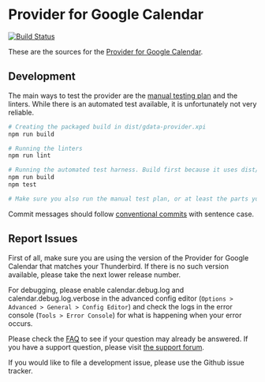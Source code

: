 Provider for Google Calendar
============================

[![Build Status](https://github.com/kewisch/gdata-provider/actions/workflows/legacy.yml/badge.svg)](https://github.com/kewisch/gdata-provider/actions/workflows/legacy.yml)

These are the sources for the [Provider for Google Calendar](https://addons.thunderbird.net/thunderbird/addon/provider-for-google-calendar/).

Development
-----------

The main ways to test the provider are the [manual testing plan](./TESTING.md) and the linters.
While there is an automated test available, it is unfortunately not very reliable.


```bash
# Creating the packaged build in dist/gdata-provider.xpi
npm run build

# Running the linters
npm run lint

# Running the automated test harness. Build first because it uses dist/gdata-provider.xpi
npm run build
npm test

# Make sure you also run the manual test plan, or at least the parts you are changing
```
Commit messages should follow [conventional commits](https://www.conventionalcommits.org/en/v1.0.0/#summary) with sentence case.


Report Issues
-------------
First of all, make sure you are using the version of the Provider for Google Calendar that matches
your Thunderbird. If there is no such version available, please take the next lower release number.

For debugging, please enable calendar.debug.log and calendar.debug.log.verbose in the advanced
config editor (`Options > Advanced > General > Config Editor`) and check the logs in the error console
(`Tools > Error Console`) for what is happening when your error occurs.

Please check the [FAQ](https://github.com/kewisch/gdata-provider/wiki/FAQ) to see if your question may already be answered. If you have a support question, please visit [the support forum](https://groups.google.com/forum/#!forum/provider-for-google-calendar).

If you would like to file a development issue, please use the Github issue tracker.
